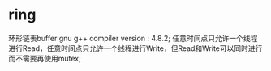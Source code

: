 # ring
环形链表buffer
gnu g++ compiler version : 4.8.2;
任意时间点只允许一个线程进行Read，任意时间点只允许一个线程进行Write，但Read和Write可以同时进行而不需要再使用mutex;
